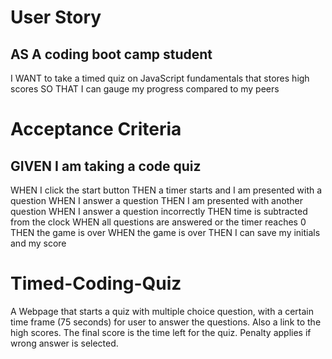 

# User Story

## AS A coding boot camp student
I WANT to take a timed quiz on JavaScript fundamentals that stores high scores
SO THAT I can gauge my progress compared to my peers

# Acceptance Criteria

## GIVEN I am taking a code quiz
WHEN I click the start button
THEN a timer starts and I am presented with a question
WHEN I answer a question
THEN I am presented with another question
WHEN I answer a question incorrectly
THEN time is subtracted from the clock
WHEN all questions are answered or the timer reaches 0
THEN the game is over
WHEN the game is over
THEN I can save my initials and my score
# Timed-Coding-Quiz
A Webpage that starts a quiz with multiple choice question, with a certain time frame (75 seconds) for user to answer the questions. Also a link to the high scores.
The final score is the time left for the quiz. Penalty applies if wrong answer is selected.